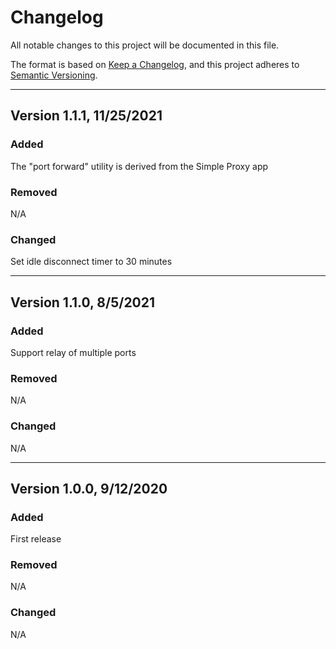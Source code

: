 # Changelog

All notable changes to this project will be documented in this file.

The format is based on [Keep a Changelog](https://keepachangelog.com/en/1.0.0/),
and this project adheres to [Semantic Versioning](https://semver.org/spec/v2.0.0.html).

---
## Version 1.1.1, 11/25/2021

### Added

The "port forward" utility is derived from the Simple Proxy app

### Removed

N/A

### Changed

Set idle disconnect timer to 30 minutes

---
## Version 1.1.0, 8/5/2021

### Added

Support relay of multiple ports

### Removed

N/A

### Changed

N/A

---
## Version 1.0.0, 9/12/2020

### Added

First release

### Removed

N/A

### Changed

N/A